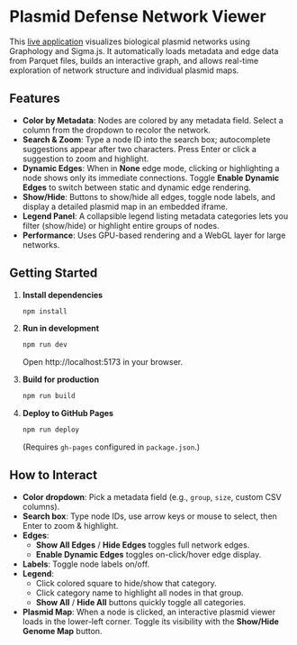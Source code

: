 # Plasmid Defense Network Viewer

This [live application](https://pentamorfico.github.io/plasmid_network/) visualizes biological plasmid networks using Graphology and Sigma.js. It automatically loads metadata and edge data from Parquet files, builds an interactive graph, and allows real-time exploration of network structure and individual plasmid maps.

## Features

- **Color by Metadata**: Nodes are colored by any metadata field. Select a column from the dropdown to recolor the network.
- **Search & Zoom**: Type a node ID into the search box; autocomplete suggestions appear after two characters. Press Enter or click a suggestion to zoom and highlight.
- **Dynamic Edges**: When in **None** edge mode, clicking or highlighting a node shows only its immediate connections. Toggle **Enable Dynamic Edges** to switch between static and dynamic edge rendering.
- **Show/Hide**: Buttons to show/hide all edges, toggle node labels, and display a detailed plasmid map in an embedded iframe.
- **Legend Panel**: A collapsible legend listing metadata categories lets you filter (show/hide) or highlight entire groups of nodes.
- **Performance**: Uses GPU-based rendering and a WebGL layer for large networks.

## Getting Started

1. **Install dependencies**
   ```bash
   npm install
   ```

2. **Run in development**
   ```bash
   npm run dev
   ```
   Open http://localhost:5173 in your browser.

3. **Build for production**
   ```bash
   npm run build
   ```

4. **Deploy to GitHub Pages**
   ```bash
   npm run deploy
   ```
   (Requires `gh-pages` configured in `package.json`.)

## How to Interact

- **Color dropdown**: Pick a metadata field (e.g., `group`, `size`, custom CSV columns).
- **Search box**: Type node IDs, use arrow keys or mouse to select, then Enter to zoom & highlight.
- **Edges**:
  - **Show All Edges** / **Hide Edges** toggles full network edges.
  - **Enable Dynamic Edges** toggles on-click/hover edge display.
- **Labels**: Toggle node labels on/off.
- **Legend**:
  - Click colored square to hide/show that category.
  - Click category name to highlight all nodes in that group.
  - **Show All** / **Hide All** buttons quickly toggle all categories.
- **Plasmid Map**: When a node is clicked, an interactive plasmid viewer loads in the lower-left corner. Toggle its visibility with the **Show/Hide Genome Map** button.